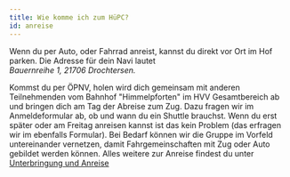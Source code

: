 ```yaml
---
title: Wie komme ich zum HüPC?
id: anreise
---
```


Wenn du per Auto, oder Fahrrad anreist, kannst du direkt vor Ort im Hof parken. Die Adresse für dein Navi lautet\
*Bauernreihe 1, 21706 Drochtersen.*

Kommst du per ÖPNV, holen wird dich gemeinsam mit anderen Teilnehmenden vom Bahnhof "Himmelpforten" im HVV Gesamtbereich ab und bringen dich am Tag der Abreise zum Zug.
Dazu fragen wir im Anmeldeformular ab, ob und wann du ein Shuttle brauchst. Wenn du erst später oder am Freitag anreisen kannst ist das kein Problem (das erfragen wir im ebenfalls Formular).
Bei Bedarf können wir die Gruppe im Vorfeld untereinander vernetzen, damit Fahrgemeinschaften mit Zug oder Auto gebildet werden können.
Alles weitere zur Anreise findest du unter [Unterbringung und Anreise](../vor-ort)